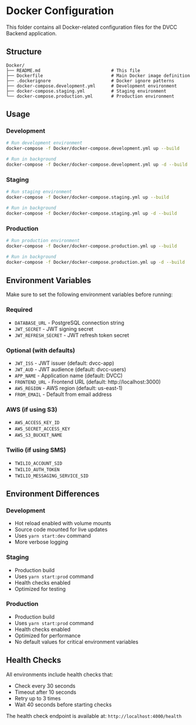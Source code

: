 # Docker Configuration

This folder contains all Docker-related configuration files for the DVCC Backend application.

## Structure

```
Docker/
├── README.md                           # This file
├── Dockerfile                          # Main Docker image definition
├── .dockerignore                       # Docker ignore patterns
├── docker-compose.development.yml      # Development environment
├── docker-compose.staging.yml          # Staging environment
└── docker-compose.production.yml       # Production environment
```

## Usage

### Development

```bash
# Run development environment
docker-compose -f Docker/docker-compose.development.yml up --build

# Run in background
docker-compose -f Docker/docker-compose.development.yml up -d --build
```

### Staging

```bash
# Run staging environment
docker-compose -f Docker/docker-compose.staging.yml up --build

# Run in background
docker-compose -f Docker/docker-compose.staging.yml up -d --build
```

### Production

```bash
# Run production environment
docker-compose -f Docker/docker-compose.production.yml up --build

# Run in background
docker-compose -f Docker/docker-compose.production.yml up -d --build
```

## Environment Variables

Make sure to set the following environment variables before running:

### Required

- `DATABASE_URL` - PostgreSQL connection string
- `JWT_SECRET` - JWT signing secret
- `JWT_REFRESH_SECRET` - JWT refresh token secret

### Optional (with defaults)

- `JWT_ISS` - JWT issuer (default: dvcc-app)
- `JWT_AUD` - JWT audience (default: dvcc-users)
- `APP_NAME` - Application name (default: DVCC)
- `FRONTEND_URL` - Frontend URL (default: http://localhost:3000)
- `AWS_REGION` - AWS region (default: us-east-1)
- `FROM_EMAIL` - Default from email address

### AWS (if using S3)

- `AWS_ACCESS_KEY_ID`
- `AWS_SECRET_ACCESS_KEY`
- `AWS_S3_BUCKET_NAME`

### Twilio (if using SMS)

- `TWILIO_ACCOUNT_SID`
- `TWILIO_AUTH_TOKEN`
- `TWILIO_MESSAGING_SERVICE_SID`

## Environment Differences

### Development

- Hot reload enabled with volume mounts
- Source code mounted for live updates
- Uses `yarn start:dev` command
- More verbose logging

### Staging

- Production build
- Uses `yarn start:prod` command
- Health checks enabled
- Optimized for testing

### Production

- Production build
- Uses `yarn start:prod` command
- Health checks enabled
- Optimized for performance
- No default values for critical environment variables

## Health Checks

All environments include health checks that:

- Check every 30 seconds
- Timeout after 10 seconds
- Retry up to 3 times
- Wait 40 seconds before starting checks

The health check endpoint is available at: `http://localhost:4000/health`

